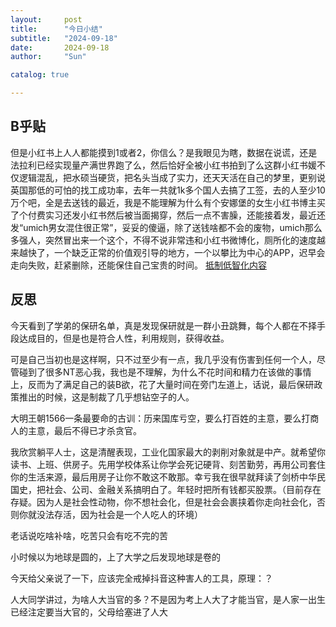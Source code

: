 ```yaml
---
layout:     post
title:      "今日小结"
subtitle:   "2024-09-18"
date:       2024-09-18
author:     "Sun"

catalog: true

---
```


## B乎贴
但是小红书上人人都能摸到1或者2，你信么？是我眼见为瞎，数据在说谎，还是法拉利已经实现量产满世界跑了么，然后恰好全被小红书拍到了么这群小红书媛不仅逻辑混乱，把水硕当硬货，把名头当成了实力，还天天活在自己的梦里，更别说英国那低的可怕的找工成功率，去年一共就1k多个国人去搞了工签，去的人至少10万个吧，全是去送钱的最近，我是不能理解为什么有个安娜堡的女生小红书博主买了个付费实习还发小红书然后被当面揭穿，然后一点不害臊，还能接着发，最近还发“umich男女混住很正常”，妥妥的傻逼，除了送钱啥都不会的废物，umich那么多强人，突然冒出来一个这个，不得不说非常违和小红书微博化，厕所化的速度越来越快了，一个缺乏正常的价值观引导的地方，一个以攀比为中心的APP，迟早会走向失败，赶紧删除，还能保住自己宝贵的时间。
[抵制低智化内容](https://www.zhihu.com/question/554443196/answer/2681550783)

## 反思
今天看到了学弟的保研名单，真是发现保研就是一群小丑跳舞，每个人都在不择手段达成目的，但是也是符合人性，利用规则，获得收益。

可是自己当初也是这样啊，只不过至少有一点，我几乎没有伤害到任何一个人，尽管碰到了很多NT恶心我，我也是不理解，为什么不花时间和精力在该做的事情上，反而为了满足自己的装B欲，花了大量时间在旁门左道上，话说，最后保研政策推出的时候，这是制裁了几乎想钻空子的人。

大明王朝1566一条最要命的古训：历来国库亏空，要么打百姓的主意，要么打商人的主意，最后不得已才杀贪官。

我欣赏躺平人士，这是清醒表现，工业化国家最大的剥削对象就是中产。就希望你读书、上班、供房子。先用学校体系让你学会死记硬背、刻苦勤劳，再用公司套住你的生活来源，最后用房子让你不敢这不敢那。幸亏我在很早就拜读了剑桥中华民国史，把社会、公司、金融关系搞明白了。年轻时把所有钱都买股票。（目前存在存疑。因为人是社会性动物，你不想社会化，但是社会会裹挟着你走向社会化，否则你就没法存活，因为社会是一个人吃人的环境）

老话说吃啥补啥，吃苦只会有吃不完的苦

小时候以为地球是圆的，上了大学之后发现地球是卷的

今天给父亲说了一下，应该完全戒掉抖音这种害人的工具，原理：？

人大同学讲过，为啥人大当官的多？不是因为考上人大了才能当官，是人家一出生已经注定要当大官的，父母给塞进了人大